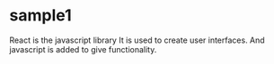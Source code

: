 # sample1
React is the javascript library
It is used to create user interfaces.
And javascript is added to give functionality.
